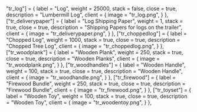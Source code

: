 "tr_log"] = {
			label = "Log",
			weight = 25000,
			stack = false,
			close = true,
			description = "Lumbermill Log",
			client = {
				image = "tr_log.png",
			}
		},
		["tr_deliverypaper"] = {
			label = "Log Shipping Paper",
			weight = 1,
			stack = true,
			close = true,
			description = "Shipping Papers for logs on the trailer",
			client = {
				image = "tr_deliverypaper.png",
			}
		},
		["tr_choppedlog"] = {
			label = "Chopped Log",
			weight = 1000,
			stack = true,
			close = true,
			description = "Chopped Tree Log",
			client = {
				image = "tr_choppedlog.png",
			}
		},
		["tr_woodplank"] = {
			label = "Wooden Plank",
			weight = 250,
			stack = true,
			close = true,
			description = "Wooden Planks",
			client = {
				image = "tr_woodplank.png",
			}
		},
		["tr_woodhandles"] = {
			label = "Wooden Handle",
			weight = 100,
			stack = true,
			close = true,
			description = "Wooden Handle",
			client = {
				image = "tr_woodhandle.png",
			}
		},
		["tr_firewood"] = {
			label = "Firewood Bundle",
			weight = 250,
			stack = true,
			close = true,
			description = "Firewood Bundle",
			client = {
				image = "tr_firewood.png",
			}
		},
		["tr_toyset"] = {
			label = "Wooden Toy",
			weight = 100,
			stack = true,
			close = true,
			description = "Wooden Toy",
			client = {
				image = "tr_woodentoy.png",
			}
		},
